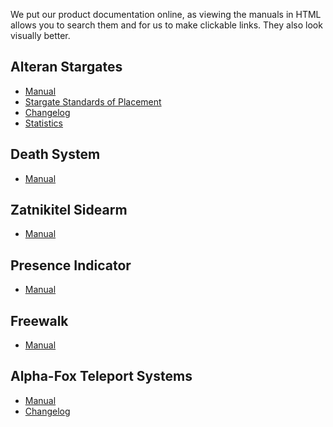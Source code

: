 We put our product documentation online, as viewing the manuals in HTML allows you to search them and for us to make
clickable links. They also look visually better.

## Alteran Stargates

- [Manual](https://www.alpha-fox.com/resources/asn/manual/)
- [Stargate Standards of Placement](https://www.alpha-fox.com/resources/asn/ssop/)
- [Changelog](https://www.alpha-fox.com/resources/asn/changelog/)
- [Statistics](https://www.alpha-fox.com/resources/asn/statistics/)

## Death System

- [Manual](https://www.alpha-fox.com/resources/death/manual/)

## Zatnikitel Sidearm

- [Manual](https://www.alpha-fox.com/resources/zatnikitel/manual/)

## Presence Indicator

- [Manual](https://www.alpha-fox.com/resources/presence/manual/)

## Freewalk

- [Manual](https://www.alpha-fox.com/resources/freewalk/manual/)

## Alpha-Fox Teleport Systems

- [Manual](https://www.alpha-fox.com/resources/ats/manual/)
- [Changelog](https://www.alpha-fox.com/resources/ats/changelog/)
